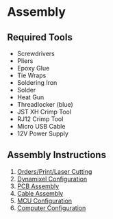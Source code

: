 # Assembly

## Required Tools
- Screwdrivers
- Pliers
- Epoxy Glue
- Tie Wraps
- Soldering Iron
- Solder
- Heat Gun
- Threadlocker (blue)
- JST XH Crimp Tool
- RJ12 Crimp Tool
- Micro USB Cable
- 12V Power Supply

## Assembly Instructions
1. [Orders/Print/Laser Cutting](01_ORDER_PRINT_LASER_CUTTING.md)
2. [Dynamixel Configuration](02_DYNAMIXEL_CONFIGURATION.md)
3. [PCB Assembly](03_PCB_ASSEMBLY.md)
4. [Cable Assembly](04_CABLE_ASSEMBLY.md)
5. [MCU Configuration](MCU_CONFIGURATION.md)
6. [Computer Configuration](COMPUTER_CONFIGURATION.md)

